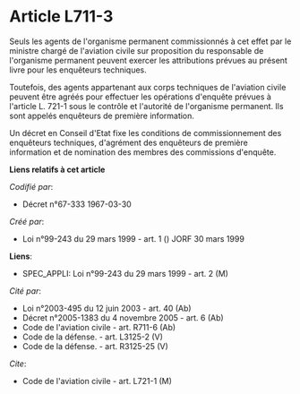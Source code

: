 # Article L711-3

Seuls les agents de l'organisme permanent commissionnés à cet effet par le ministre chargé de l'aviation civile sur
proposition du responsable de l'organisme permanent peuvent exercer les attributions prévues au présent livre pour les
enquêteurs techniques.

Toutefois, des agents appartenant aux corps techniques de l'aviation civile peuvent être agréés pour effectuer les opérations
d'enquête prévues à l'article L. 721-1 sous le contrôle et l'autorité de l'organisme permanent. Ils sont appelés enquêteurs
de première information.

Un décret en Conseil d'Etat fixe les conditions de commissionnement des enquêteurs techniques, d'agrément des enquêteurs de
première information et de nomination des membres des commissions d'enquête.

**Liens relatifs à cet article**

_Codifié par_:

  - Décret n°67-333 1967-03-30

_Créé par_:

  - Loi n°99-243 du 29 mars 1999 - art. 1 () JORF 30 mars 1999

**Liens**:

  - SPEC_APPLI: Loi n°99-243 du 29 mars 1999 - art. 2 (M)

_Cité par_:

  - Loi n°2003-495 du 12 juin 2003 - art. 40 (Ab)
  - Décret n°2005-1383 du 4 novembre 2005 - art. 6 (Ab)
  - Code de l'aviation civile - art. R711-6 (Ab)
  - Code de la défense. - art. L3125-2 (V)
  - Code de la défense. - art. R3125-25 (V)

_Cite_:

  - Code de l'aviation civile - art. L721-1 (M)
